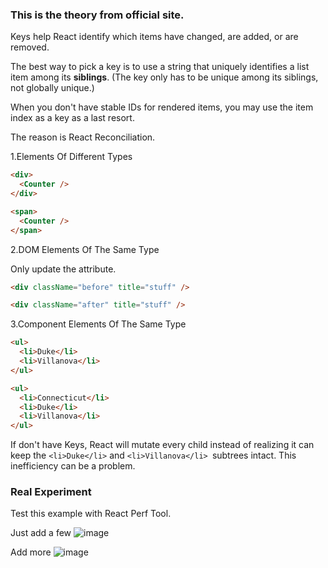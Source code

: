 ### This is the theory from official site.


Keys help React identify which items have changed, are added, or are removed.

The best way to pick a key is to use a string that uniquely identifies a list item among its **siblings**. (The key only has to be unique among its siblings, not globally unique.)

When you don't have stable IDs for rendered items, you may use the item index as a key as a last resort.

The reason is React Reconciliation.

1.Elements Of Different Types
```HTML
<div>
  <Counter />
</div>

<span>
  <Counter />
</span>
```

2.DOM Elements Of The Same Type

Only update the attribute.

```HTML
<div className="before" title="stuff" />

<div className="after" title="stuff" />
```

3.Component Elements Of The Same Type

```HTML
<ul>
  <li>Duke</li>
  <li>Villanova</li>
</ul>

<ul>
  <li>Connecticut</li>
  <li>Duke</li>
  <li>Villanova</li>
</ul>
```

If don't have Keys, React will mutate every child instead of realizing it can keep the `<li>Duke</li>` and `<li>Villanova</li> `subtrees intact. This inefficiency can be a problem.

### Real Experiment

Test this example with React Perf Tool.

Just add a few
![image](https://cloud.githubusercontent.com/assets/5471228/26673026/ffb94f7a-46ed-11e7-9003-78eb6824a218.png)

Add more
![image](https://cloud.githubusercontent.com/assets/5471228/26673917/24c2b27c-46f1-11e7-936e-440d5da66dfb.png)
